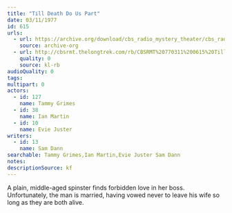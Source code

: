 ```yaml
---
title: "Till Death Do Us Part"
date: 03/11/1977
id: 615
urls: 
  - url: https://archive.org/download/cbs_radio_mystery_theater/cbs_radio_mystery_theater-0601-0650.zip/cbs_radio_mystery_theater-0601-0650%2Fcbsrmt_0615_till_death_do_us_part.mp3
    source: archive-org
  - url: http://cbsrmt.thelongtrek.com/rb/CBSRMT%20770311%200615%20Till%20Death%20Do%20Us%20Part_wbbm_rb%20hiss.mp3
    quality: 0
    source: kl-rb
audioQuality: 0
tags: 
multipart: 0
actors:  
  - id: 127
    name: Tammy Grimes  
  - id: 38
    name: Ian Martin  
  - id: 10
    name: Evie Juster
writers:  
  - id: 13
    name: Sam Dann
searchable: Tammy Grimes,Ian Martin,Evie Juster Sam Dann
notes: 
descriptionSource: kf
---
```

A plain, middle-aged spinster finds forbidden love in her boss. Unfortunately, the man is married, having vowed never to leave his wife so long as they are both alive.
